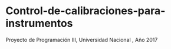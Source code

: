 # Control-de-calibraciones-para-instrumentos
Proyecto de Programación III, Universidad Nacional , Año 2017
